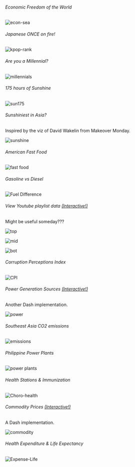 ###### Economic Freedom of the World

![econ-sea](econ-free.png)


###### Japanese ONCE on fire!

![kpop-rank](kpop.png)


###### Are you a Millennial?

![millennials](millennial.png)


###### 175 hours of Sunshine

![sun175](sunshine175.png)


###### Sunshiniest in Asia?

Inspired by the viz of David Wakelin from Makeover Monday.

![sunshine](sunshine.png)


###### American Fast Food

![fast food](fastfood.png)


###### Gasoline vs Diesel

![Fuel Difference](fuel_prx.png)


###### View Youtube playlist data [(Interactive!)](https://yt-data-view.herokuapp.com/)

Might be useful someday???

![top](yt1.png)

![mid](yt2.png)

![bot](yt3.png)


###### Corruption Perceptions Index

![CPI](cp-index.png)


###### Power Generation Sources [(Interactive!)](https://phl-power-gen.herokuapp.com/)

Another Dash implementation.

![power](power.png)


###### Southeast Asia CO2 emissions

![emissions](co2_bar_race.gif)


###### Philippine Power Plants

![power plants](power-plant.png)


###### Health Stations & Immunization

![Choro-health](health_choro_map_modx.png)


###### Commodity Prices [(Interactive!)](https://phl-retail-commodity.herokuapp.com/)

A Dash implementation.

![commodity](commodity.png)


###### Health Expenditure & Life Expectancy

![Expense-Life](expense-life-scatter.png)
